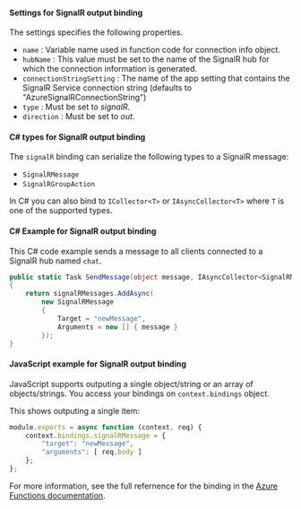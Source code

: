 #### Settings for SignalR output binding

The settings specifies the following properties.

- `name` : Variable name used in function code for connection info object.
- `hubName` : This value must be set to the name of the SignalR hub for which the connection information is generated.
- `connectionStringSetting` : The name of the app setting that contains the SignalR Service connection string (defaults to "AzureSignalRConnectionString")
- `type` : Must be set to *signalR*.
- `direction` : Must be set to *out*. 

#### C# types for SignalR output binding

The `signalR` binding can serialize the following types to a SignalR message:

* `SignalRMessage`
* `SignalRGroupAction`

In C# you can also bind to `ICollector<T>` or `IAsyncCollector<T>` where `T` is one of the supported types.

#### C# Example for SignalR output binding

This C# code example sends a message to all clients connected to a SignalR hub named `chat`.

```csharp
public static Task SendMessage(object message, IAsyncCollector<SignalRMessage> signalRMessages)
{
    return signalRMessages.AddAsync(
        new SignalRMessage 
        {
            Target = "newMessage", 
            Arguments = new [] { message } 
        });
}
```

#### JavaScript example for SignalR output binding

JavaScript supports outputing a single object/string or an array of objects/strings. You access your bindings on `context.bindings` object.

This shows outputing a single item:

```JavaScript
module.exports = async function (context, req) {
    context.bindings.signalRMessage = {
        "target": "newMessage",
        "arguments": [ req.body ]
    };
};
```

For more information, see the full refernence for the binding in the [Azure Functions documentation](https://docs.microsoft.com/azure/azure-functions/functions-bindings-signalr-service#signalr-output-binding).
